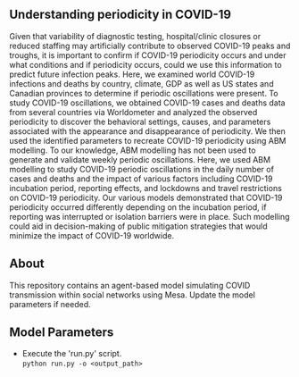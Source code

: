 ## Understanding periodicity in COVID-19

Given that variability of diagnostic testing, hospital/clinic closures or reduced staffing may artificially contribute to observed COVID-19 peaks and troughs, it is important to confirm if COVID-19 periodicity occurs and under what conditions and if periodicity occurs, could we use this information to predict future infection peaks. Here, we examined world COVID-19 infections and deaths by country, climate, GDP as well as US states and Canadian provinces to determine if periodic oscillations were present. To study COVID-19 oscillations, we obtained COVID-19 cases and deaths data from several countries via Worldometer and analyzed the observed periodicity to discover the behavioral settings, causes, and parameters associated with the appearance and disappearance of periodicity. We then used the identified parameters to recreate COVID-19 periodicity using ABM modelling. To our knowledge, ABM modelling has not been used to generate and validate weekly periodic oscillations. Here, we used ABM modelling to study COVID-19 periodic oscillations in the daily number of cases and deaths and the impact of various factors including COVID-19 incubation period, reporting effects, and lockdowns and travel restrictions on COVID-19 periodicity. Our various models demonstrated that COVID-19 periodicity occurred differently depending on the incubation period, if reporting was interrupted or isolation barriers were in place. Such modelling could aid in decision-making of public mitigation strategies that would minimize the impact of COVID-19 worldwide.

## About
This repository contains an agent-based model simulating COVID transmission within social networks using Mesa.  Update the model parameters if needed. 

## Model Parameters
* Execute the 'run.py' script.<br />
`python run.py -o <output_path>`

